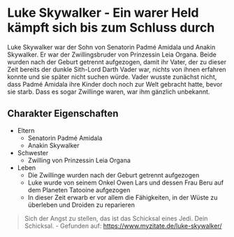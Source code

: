 # Luke Skywalker - Ein warer Held kämpft sich bis zum Schluss durch
Luke Skywalker war der Sohn von Senatorin Padmé Amidala und Anakin Skywalker. Er war der Zwillingsbruder von Prinzessin Leia Organa. Beide wurden nach der Geburt getrennt aufgezogen, damit ihr Vater, der zu dieser Zeit bereits der dunkle Sith-Lord Darth Vader war, nichts von ihnen erfahren konnte und sie später nicht suchen würde. Vader wusste zunächst nicht, dass Padmé Amidala ihre Kinder doch noch zur Welt gebracht hatte, bevor sie starb. Dass es sogar Zwillinge waren, war ihm gänzlich unbekannt.

## Charakter Eigenschaften
* Eltern
  * Senatorin Padmé Amidala
  * Anakin Skywalker
* Schwester
  * Zwilling von Prinzessin Leia Organa
* Leben
  * Die Zwillinge wurden nach der Geburt getrennt aufgezogen
  * Luke wurde von seinem Onkel Owen Lars und dessen Frau Beru auf dem Planeten Tatooine aufgezogen
  * In dieser Zeit erwarb er vor allem die Fähigkeiten, in der Wüste zu überleben und Droiden zu reparieren

> Sich der Angst zu stellen, das ist das Schicksal eines Jedi. Dein Schicksal. - Gefunden auf: https://www.myzitate.de/luke-skywalker/
